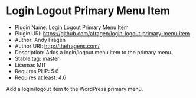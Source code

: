 # Login Logout Primary Menu Item

* Plugin Name:       Login Logout Primary Menu Item
* Plugin URI:        https://github.com/afragen/login-logout-primary-menu-item
* Author:            Andy Fragen
* Author URI:        http://thefragens.com/
* Description:       Adds a login/logout menu item to the primary menu.
* Stable tag:        master
* License:           MIT
* Requires PHP:      5.6
* Requires at least: 4.6

Add a login/logout item to the WordPress primary menu.
